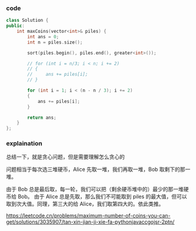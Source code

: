 ### code
```cpp
class Solution {
public:
    int maxCoins(vector<int>& piles) {
        int ans = 0;
        int n = piles.size();

        sort(piles.begin(), piles.end(), greater<int>());

        // for (int i = n/3; i < n; i += 2)
        // {
        //     ans += piles[i];
        // }

        for (int i = 1; i < (n - n / 3); i += 2)
        {
            ans += piles[i];
        }

        return ans;
    }
};
```

### explaination

总结一下，就是贪心问题，但是需要理解怎么贪心的

问题相当于每次选三堆硬币，Alice 先取一堆，我们再取一堆，Bob 取剩下的那一堆。

由于 Bob 总是最后取，每一轮，我们可以把（剩余硬币堆中的）最少的那一堆硬币给 Bob。
由于 Alice 总是先取，那么我们不可能取到 piles 的最大值，但可以取到次大值。同理，第三大的给 Alice，我们取第四大的。依此类推。

https://leetcode.cn/problems/maximum-number-of-coins-you-can-get/solutions/3035907/tan-xin-jian-ji-xie-fa-pythonjavaccgojsr-2ptn/
